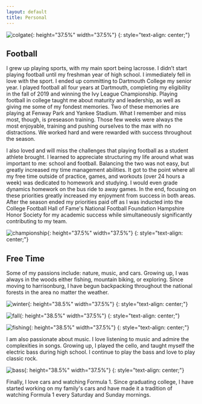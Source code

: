 ```yaml
---
layout: default
title: Personal
---
```


![colgate](/assets/img/colgate.jpg){:  height="37.5%" width="37.5%"}
{: style="text-align: center;"}

## Football
I grew up playing sports, with my main sport being lacrosse. I didn’t start playing football until my freshman year of high school. I immediately fell in love with the sport. I ended up committing to Dartmouth College my senior year. I played football all four years at Dartmouth, completing my eligibility in the fall of 2019 and winning the Ivy League Championship. Playing football in college taught me about maturity and leadership, as well as giving me some of my fondest memories. Two of these memories are playing at Fenway Park and Yankee Stadium. What I remember and miss most, though, is preseason training. Those few weeks were always the most enjoyable, training and pushing ourselves to the max with no distractions. We worked hard and were rewarded with success throughout the season. 

I also loved and will miss the challenges that playing football as a student athlete brought. I learned to appreciate structuring my life around what was important to me: school and football. Balancing the two was not easy, but greatly increased my time management abilities. It got to the point where all my free time outside of practice, games, and workouts (over 24 hours a week) was dedicated to homework and studying. I would even grade dynamics homework on the bus ride to away games. In the end, focusing on these priorities greatly increased my enjoyment from success in both areas. After the season ended my priorities paid off as I was inducted into the College Football Hall of Fame's National Football Foundation Hampshire Honor Society for my academic success while simultaneously significantly contributing to my team. 

![championship](/assets/img/championship.JPG){:  height="37.5%" width="37.5%"}
{: style="text-align: center;"}

## Free Time
Some of my passions include: nature, music, and cars. Growing up, I was always in the woods either fishing, mountain biking, or exploring. Since moving to harrisonburg, I have begun backpacking throughout the national forests in the area no matter the weather. 

![winter](/assets/img/winter.JPG){:  height="38.5%" width="37.5%"}
{: style="text-align: center;"}

![fall](/assets/img/fall.JPG){:  height="38.5%" width="37.5%"}
{: style="text-align: center;"}

![fishing](/assets/img/fishing.JPG){:  height="38.5%" width="37.5%"}
{: style="text-align: center;"}

I am also passionate about music. I love listening to music and admire the complexities in songs. Growing up, I played the cello, and taught myself the electric bass during high school. I continue to play the bass and love to play classic rock.

![bass](/assets/img/bass.jpeg){:  height="38.5%" width="37.5%"}
{: style="text-align: center;"}

Finally, I love cars and watching Formula 1. Since graduating college, I have started working on my family's cars and have made it a tradition of watching Formula 1 every Saturday and Sunday mornings. 
